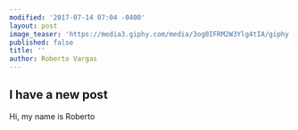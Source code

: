 ```yaml
---
modified: '2017-07-14 07:04 -0400'
layout: post
image_teaser: 'https://media3.giphy.com/media/3og0IFRM2W3Ylg4tIA/giphy.gif'
published: false
title: ''
author: Roberto Vargas
---
```

## I have a new post

Hi, my name is Roberto

